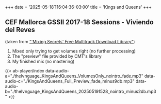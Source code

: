 +++
date = '2025-05-18T16:04:36-03:00'
title = 'Kings and Queens'
+++

## CEF Mallorca GSSII 2017-18 Sessions - Viviendo del Reves

(taken from ["'Mixing Secrets' Free Multitrack Download Library"](https://cambridge-mt.com/ms/mtk/#thelvnguage))

1. Mixed only trying to get volumes right (no further processing)
2. The "preview" file provided by CMT's library
3. My finished mix (no mastering)

{{< ab-player/index
data-audio-a="./thelvnguage_KingsAndQueens_VolumesOnly_nointro_fade.mp3"
data-audio-c="./KingsAndQueens_Full_Preview_fade_minus9db.mp3"
data-audio-b="./thelvnguage_KingsAndQueens_202505191528_nointro_minus2db.mp3" >}}
